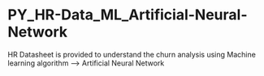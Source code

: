 # PY_HR-Data_ML_Artificial-Neural-Network
HR Datasheet is provided to understand the churn analysis using Machine learning algorithm --> Artificial Neural Network

